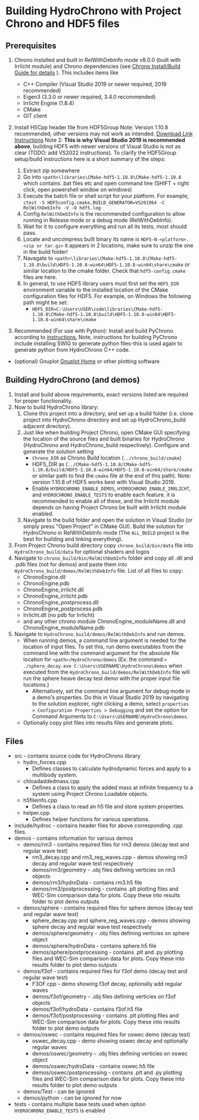 # Building HydroChrono with Project Chrono and HDF5 files

## Prerequisites 
1. Chrono installed and built in RelWithDebInfo mode v8.0.0 (built with Irrlicht module) and Chrono dependencies (see [Chrono Install/Build Guide for details](https://api.projectchrono.org/tutorial_install_chrono.html) ). This includes items like
	* C++ Compiler (Visual Studio 2019 or newer required, 2019 recommended)
	* Eigen3 (3.3.0 or newer required, 3.4.0 recommended)
	* Irrlicht Engine (1.8.4)
	* CMake
	* GIT client

2. Install H5Cpp header file from HDF5Group Note: Version 1.10.8 recommended, other versions may not work as intended. [Download Link](https://portal.hdfgroup.org/display/support/Downloads) [Instructions](https://portal.hdfgroup.org/display/support/Building+HDF5+with+CMake#BuildingHDF5withCMake-quickins) Note 2: **This is why Visual Studio 2019 is recommended above**, building HDF5 with newer versions of Visual Studio is not as clear (TODO: add VS2022 instructions). To clarify the HDF5Group setup/build instructions here is a short summary of the steps:
	1. Extract zip somewhere
	2. Go into `<path>\libraries\CMake-hdf5-1.10.8\CMake-hdf5-1.10.8` which contains .bat files etc and open command line (SHIFT + right click, open powershell window on windows)
	3. Execute the batch file or shell script for your platform. For example, `ctest -S HDF5config.cmake,BUILD_GENERATOR=VS201964 -C RelWithDebInfo -V -O hdf5.log` 
	4. Config `RelWithDebInfo` is the recommended configuration to allow running in Release mode or a debug mode (RelWithDebInfo).
	5. Wait for it to configure everything and run all its tests, most should pass.
	6. Locate and uncompress built binary its name is `HDF5-N-<platform>.<zip or tar.gz>` it appears in 2 locations, make sure to unzip the one in the build folder!
	7. Navagate to `<path>\libraries\CMake-hdf5-1.10.8\CMake-hdf5-1.10.8\build\HDF5-1.10.8-win64\HDF5-1.10.8-win64\share\cmake` or similar location to the cmake folder. Check that `hdf5-config.cmake` files are here.
	8. In general, to use HDF5 library users must first set the `HDF5_DIR` environment variable to the installed location of the CMake configuration files for HDF5. For example, on Windows the following path might be set:
		* `HDF5_DIR=C:\Users\USER\code\libraries\CMake-hdf5-1.10.8\CMake-hdf5-1.10.8\build\HDF5-1.10.8-win64\HDF5-1.10.8-win64\share\cmake`

3. Recommended (For use with Python): Install and build PyChrono according to [instructions.](https://api.projectchrono.org/module_python_installation.html) Note, instructions for building PyChrono include installing SWIG to generate python files-this is used again to generate python from HydroChrono C++ code.

* (optional) Gnuplot [Gnuplot Home](http://www.gnuplot.info/) or other plotting software

## Building HydroChrono (and demos)
1. Install and build above requirements, exact versions listed are required for proper functionality.
2. Now to build HydroChrono library: 
	1. Clone this project into a directory, and set up a build folder (i.e. clone project into HydroChrono directory and set up HydroChrono_build adjacent directory). 
	2. Just like when building Project Chrono, open CMake GUI specifying the location of the source files and built binaries for HydroChrono (HydroChrono and HydroChrono_build respectively). Configure and generate the solution setting 
		* `Chrono_DIR` as Chrono Build location (`../chrono_build/cmake`)
		* HDF5_DIR as (`../CMake-hdf5-1.10.8/CMake-hdf5-1.10.8/build/HDF5-1.10.8-win64/HDF5-1.10.8-win64/share/cmake` or similar path to find the `cmake` file at the end of this path). Note: version 1.10.8 of HDF5 works best with Visual Studio 2019.
		* Enable `HYDROCHRONO_ENABLE_DEMOS`, `HYDROCHRONO_ENABLE_IRRLICHT`, and `HYDROCHRONO_ENABLE_TESTS` to enable each feature. it is recommended to enable all of these, and the Irrlicht module depends on having Project Chrono be built with Irrlicht module enabled.
	3. Navigate to the build folder and open the solution in Visual Studio (or simply press "Open Project" in CMake GUI). Build the solution for HydroChrono in RelWithDebInfo mode (The `ALL_BUILD` project is the best for building and linking everything).
3. From Project Chrono build directory copy `chrono_build/bin/data` file into `HydroChrono_build/data` for optional shaders and logos
4. Navigate to `chrono_build/bin/RelWithDebInfo` folder and copy all .dll and .pdb files (not for demos) and paste them into `HydroChrono_build/demos/RelWithDebInfo` file. List of all files to copy:
	* ChronoEngine.dll
	* ChronoEngine.pdb
	* ChronoEngine_irrlicht.dll
	* ChronoEngine_irrlicht.pdb
	* ChronoEngine_postprocess.dll
	* ChronoEngine_postprocess.pdb
	* Irrlicht.dll (no pdb for Irrlicht)
	* and any other chrono module ChronoEngine_moduleName.dll and ChronoEngine_moduleName.pdb
5. Navigate to `HydroChrono_build/demos/RelWithDebInfo` and run demos.
	* When running demos, a command line argument is needed for the location of input files. To set this, run demo executables from the command line with the command argument for the absolute file location for `<path>/HydroChrono/demos` (Ex: the command `> ./sphere_decay.exe C:\Users\USERNAME\HydroChrono\demos` when executed from the `HydroChrono_build/demos/RelWithDebInfo` file will run the sphere heave decay test demo with the proper input file locations.)
		* Alternatively, set the command line argument for debug mode in a demo's properties. Do this in Visual Studio 2019 by navigating to the solution explorer, right clicking a demo, select `properties > Configuration Properties > Debugging` and set the option for Command Arguments to `C:\Users\USERNAME\HydroChrono\demos`.
	* Optionally copy plot files into results files and generate plots.

## Files
* src - contains source code for HydroChrono library
	* hydro_forces.cpp
		* Defines classes to calculate hydrodynamic forces and apply to a multibody system.
	* chloadaddedmass.cpp
		* Defines a class to apply the added mass at infinite frequency to a system using Project Chrono Loadable objects.
	* h5fileinfo.cpp
		* Defines a class to read an h5 file and store system properties.
	* helper.cpp
		* Defines helper functions for various operations.
* include/hydroc - contains header files for above corresponding .cpp files.
* demos - contains information for various demos
	* demos/rm3 - contains required files for rm3 demos (decay test and regular wave test)
		* rm3_decay.cpp and rm3_reg_waves.cpp - demos showing rm3 decay and regular wave test respectively
		* demos/rm3/geometry - .obj files defining verticies on rm3 objects
		* demos/rm3/hydroData - contains rm3.h5 file
		* demos/rm3/postprocessing - contains .plt plotting files and WEC-Sim comparison data for plots. Copy these into results folder to plot demo outputs
	* demos/sphere - contains required files for sphere demos (decay test and regular wave test)
		* sphere_decay.cpp and sphere_reg_waves.cpp - demos showing sphere decay and regular wave test respectively
		* demos/sphere/geometry - .obj files defining verticies on sphere object
		* demos/sphere/hydroData - contains sphere.h5 file
		* demos/sphere/postprocessing - contains .plt and .py plotting files and WEC-Sim comparison data for plots. Copy these into results folder to plot demo outputs
	* demos/f3of - contains required files for f3of demo (decay test and regular wave test)
		* F3OF.cpp - demo showing f3of decay, optionally add regular waves
		* demos/f3of/geometry - .obj files defining verticies on f3of objects
		* demos/f3of/hydroData - contains f3of.h5 file
		* demos/f3of/postprocessing - contains .plt plotting files and WEC-Sim comparison data for plots. Copy these into results folder to plot demo outputs
	* demos/oswec - contains required files for oswec demo (decay test)
		* oswec_decay.cpp - demo showing oswec decay and optionally regular waves
		* demos/oswec/geometry - .obj files defining verticies on oswec object
		* demos/oswec/hydroData - contains oswec.h5 file
		* demos/oswec/postprocessing - contains .plt and .py plotting files and WEC-Sim comparison data for plots. Copy these into results folder to plot demo outputs
	* demos/Test - can be ignored
	* demos/python - can be ignored for now
* tests - contains multiple base tests used when option `HYDROCHRONO_ENABLE_TESTS` is enabled
